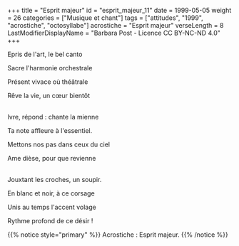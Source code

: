 +++
title = "Esprit majeur"
id = "esprit_majeur_11"
date = 1999-05-05
weight = 26
categories = ["Musique et chant"]
tags = ["attitudes", "1999", "acrostiche", "octosyllabe"]
acrostiche = "Esprit majeur"
verseLength = 8
LastModifierDisplayName = "Barbara Post - Licence CC BY-NC-ND 4.0"
+++

Epris de l'art, le bel canto

Sacre l'harmonie orchestrale

Présent vivace où théâtrale

Rêve la vie, un cœur bientôt

 \
Ivre, répond : chante la mienne

Ta note affleure à l'essentiel.

Mettons nos pas dans ceux du ciel

Ame dièse, pour que revienne

 \
Jouxtant les croches, un soupir.

En blanc et noir, à ce corsage

Unis au temps l'accent volage

Rythme profond de ce désir !

{{% notice style="primary" %}}
Acrostiche : Esprit majeur.
{{% /notice %}}
